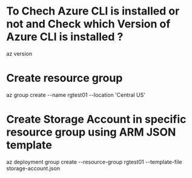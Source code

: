 # To Chech Azure CLI is installed or not and Check which Version of Azure CLI is installed ?
az version

# Create resource group
az group create --name rgtest01 --location 'Central US'

# Create Storage Account in specific resource group using ARM JSON template
az deployment group create --resource-group rgtest01 --template-file storage-account.json
